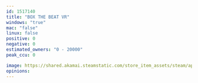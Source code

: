 ```yaml
---
id: 1517140
title: "BOX THE BEAT VR"
windows: "true"
mac: "false"
linux: false
positive: 0
negative: 0
estimated_owners: "0 - 20000"
peak_ccu: 0

image: https://shared.akamai.steamstatic.com/store_item_assets/steam/apps/1517140/header.jpg?t=1615478640
opinions:
---
```


